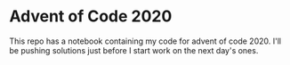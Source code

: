 # Advent of Code 2020

This repo has a notebook containing my code for advent of code 2020. I'll be pushing solutions just before I start work on the next day's ones.
